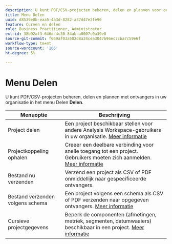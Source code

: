 ```yaml
---
description: U kunt PDF/CSV-projecten beheren, delen en plannen voor ontvangers in uw organisatie.
title: Menu Delen
uuid: d8539e0b-eaa5-4a3d-8282-a37d47e2fe96
feature: Curven en delen
role: Business Practitioner, Administrator
exl-id: 38b92af3-646d-4c30-84ab-a0007c0a39e8
source-git-commit: f669af03a502d8a24cea3047b96ec7cba7c59e6f
workflow-type: tm+mt
source-wordcount: '165'
ht-degree: 5%

---
```


# Menu Delen

U kunt PDF/CSV-projecten beheren, delen en plannen met ontvangers in uw organisatie in het menu Delen **Delen**.

| Menuoptie | Beschrijving |
|---|---|
| Project delen | Een project beschikbaar stellen voor andere Analysis Workspace-gebruikers in uw organisatie. [Meer informatie](https://experienceleague.adobe.com/docs/analytics/analyze/analysis-workspace/curate-share/share-projects.html) |
| Projectkoppeling ophalen | Creeer een deelbare verbinding voor snelle toegang tot een project. Gebruikers moeten zich aanmelden. [Meer informatie](https://experienceleague.adobe.com/docs/analytics/analyze/analysis-workspace/curate-share/shareable-links.html) |
| Bestand nu verzenden | Verzend een project als CSV of PDF onmiddellijk naar gespecificeerde ontvangers. |
| Bestand verzenden volgens schema | Een project volgens een schema als CSV of PDF verzenden naar opgegeven ontvangers. [Meer informatie](https://experienceleague.adobe.com/docs/analytics/analyze/analysis-workspace/curate-share/t-schedule-report.html) |
| Cursieve projectgegevens | Beperk de componenten (afmetingen, metriek, segmenten, datumwaaiers) beschikbaar in een project. [Meer informatie](https://experienceleague.adobe.com/docs/analytics/analyze/analysis-workspace/curate-share/curate.html) |
